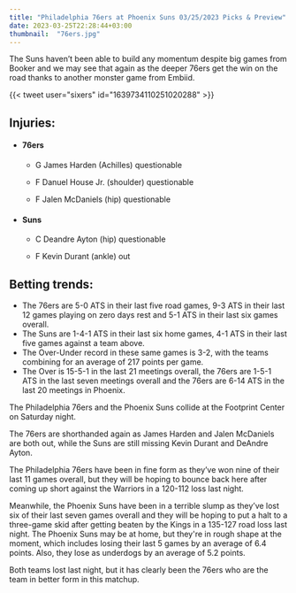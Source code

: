 ```yaml
---
title: "Philadelphia 76ers at Phoenix Suns 03/25/2023 Picks & Preview"
date: 2023-03-25T22:28:44+03:00
thumbnail:  "76ers.jpg"
---
```


The Suns haven’t been able to build any momentum despite big games from Booker and we may see that again as the deeper 76ers get the win on the road thanks to another monster game from Embiid.
<!--more-->{{< tweet user="sixers" id="1639734110251020288" >}}

## Injuries:

  - #### 76ers

    - G James Harden (Achilles) questionable

    - F Danuel House Jr. (shoulder) questionable

    - F Jalen McDaniels (hip) questionable

  - #### Suns

    - C Deandre Ayton (hip) questionable

    - F Kevin Durant (ankle) out

## Betting trends:

  - The 76ers are 5-0 ATS in their last five road games, 9-3 ATS in their last 12 games playing on zero days rest and 5-1 ATS in their last six games overall.
  - The Suns are 1-4-1 ATS in their last six home games, 4-1 ATS in their last five games against a team above.
  - The Over-Under record in these same games is 3-2, with the teams combining for an average of 217 points per game.
  - The Over is 15-5-1 in the last 21 meetings overall, the 76ers are 1-5-1 ATS in the last seven meetings overall and the 76ers are 6-14 ATS in the last 20 meetings in Phoenix.

The Philadelphia 76ers and the Phoenix Suns collide at the Footprint Center on Saturday night.

The 76ers are shorthanded again as James Harden and Jalen McDaniels are both out, while the Suns are still missing Kevin Durant and DeAndre Ayton.

The Philadelphia 76ers have been in fine form as they’ve won nine of their last 11 games overall, but they will be hoping to bounce back here after coming up short against the Warriors in a 120-112 loss last night.

Meanwhile, the Phoenix Suns have been in a terrible slump as they’ve lost six of their last seven games overall and they will be hoping to put a halt to a three-game skid after getting beaten by the Kings in a 135-127 road loss last night. The Phoenix Suns may be at home, but they're in rough shape at the moment, which includes losing their last 5 games by an average of 6.4 points. Also, they lose as underdogs by an average of 5.2 points.

Both teams lost last night, but it has clearly been the 76ers who are the team in better form in this matchup.
